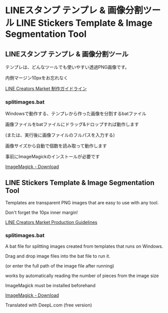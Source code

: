# LINEスタンプ テンプレ & 画像分割ツール LINE Stickers Template & Image Segmentation Tool

## LINEスタンプ テンプレ & 画像分割ツール

テンプレは、どんなツールでも使いやすい透過PNG画像です。

内側マージン10pxをお忘れなく

[LINE Creators Market 制作ガイドライン](https://creator.line.me/ja/guideline/sticker/)

### splitimages.bat

Windowsで動作する、テンプレから作った画像を分割するbatファイル

画像ファイルをbatファイルにドラッグ&ドロップすれば動作します

(または、実行後に画像ファイルのフルパスを入力する)

画像サイズから自動で個数を読み取って動作します

事前にImageMagickのインストールが必要です

[ImageMagick - Download](https://imagemagick.org/script/download.php#windows)

## LINE Stickers Template & Image Segmentation Tool

Templates are transparent PNG images that are easy to use with any tool.

Don't forget the 10px inner margin!

[LINE Creators Market Production Guidelines](https://creator.line.me/ja/guideline/sticker/)

### splitimages.bat

A bat file for splitting images created from templates that runs on Windows.

Drag and drop image files into the bat file to run it.

(or enter the full path of the image file after running)

works by automatically reading the number of pieces from the image size

ImageMagick must be installed beforehand

[ImageMagick - Download](https://imagemagick.org/script/download.php#windows)

Translated with DeepL.com (free version)
